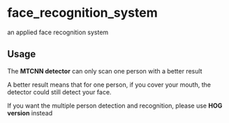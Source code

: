 # face_recognition_system
an applied face recognition system

## Usage
The **MTCNN detector** can only scan one person with a better result

A better result means that for one person, if you cover your mouth, the detector could still detect your face.

If you want the multiple person detection and recognition, please use **HOG version** instead
